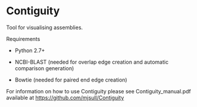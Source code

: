 Contiguity
==========

Tool for visualising assemblies.

Requirements

* Python 2.7+

* NCBI-BLAST (needed for overlap edge creation and automatic comparison generation)

* Bowtie (needed for paired end edge creation)

For information on how to use Contiguity please see Contiguity_manual.pdf available at https://github.com/mjsull/Contiguity
